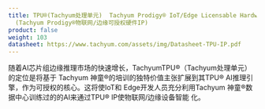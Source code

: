 ```yaml
---
title: TPU®(Tachyum处理单元)  Tachyum Prodigy® IoT/Edge Licensable Hardware IP
  (Tachyum Prodigy®物联网/边缘可授权硬件IP)
product: false
weight: 103
datasheet: https://www.tachyum.com/assets/img/Datasheet-TPU-IP.pdf
---
```

随着AI芯片组边缘推理市场的快速增长，TachyumTPU®（Tachyum处理单元）的定位是将基于 Tachyum 神童®的培训的独特价值主张扩展到其TPU® AI推理引擎，作为可授权的核心。这将使IoT和 Edge开发人员充分利用Tachyum 神童®数据中心训练过的的AI来通过TPU® IP使物联网/边缘设备智能 化。